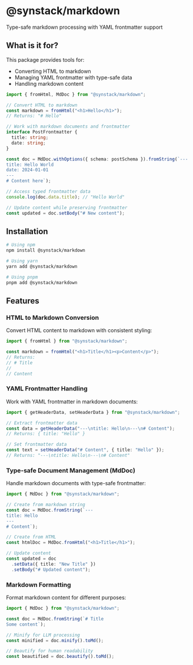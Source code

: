 # @synstack/markdown

Type-safe markdown processing with YAML frontmatter support

## What is it for?

This package provides tools for:

- Converting HTML to markdown
- Managing YAML frontmatter with type-safe data
- Handling markdown content

```typescript
import { fromHtml, MdDoc } from "@synstack/markdown";

// Convert HTML to markdown
const markdown = fromHtml("<h1>Hello</h1>");
// Returns: "# Hello"

// Work with markdown documents and frontmatter
interface PostFrontmatter {
  title: string;
  date: string;
}

const doc = MdDoc.withOptions({ schema: postSchema }).fromString(`---
title: Hello World
date: 2024-01-01
---
# Content here`);

// Access typed frontmatter data
console.log(doc.data.title); // "Hello World"

// Update content while preserving frontmatter
const updated = doc.setBody("# New content");
```

## Installation

```bash
# Using npm
npm install @synstack/markdown

# Using yarn
yarn add @synstack/markdown

# Using pnpm
pnpm add @synstack/markdown
```

## Features

### HTML to Markdown Conversion

Convert HTML content to markdown with consistent styling:

```typescript
import { fromHtml } from "@synstack/markdown";

const markdown = fromHtml("<h1>Title</h1><p>Content</p>");
// Returns:
// # Title
//
// Content
```

### YAML Frontmatter Handling

Work with YAML frontmatter in markdown documents:

```typescript
import { getHeaderData, setHeaderData } from "@synstack/markdown";

// Extract frontmatter data
const data = getHeaderData("---\ntitle: Hello\n---\n# Content");
// Returns: { title: "Hello" }

// Set frontmatter data
const text = setHeaderData("# Content", { title: "Hello" });
// Returns: "---\ntitle: Hello\n---\n# Content"
```

### Type-safe Document Management (MdDoc)

Handle markdown documents with type-safe frontmatter:

```typescript
import { MdDoc } from "@synstack/markdown";

// Create from markdown string
const doc = MdDoc.fromString(`---
title: Hello
---
# Content`);

// Create from HTML
const htmlDoc = MdDoc.fromHtml("<h1>Title</h1>");

// Update content
const updated = doc
  .setData({ title: "New Title" })
  .setBody("# Updated content");
```

### Markdown Formatting

Format markdown content for different purposes:

```typescript
import { MdDoc } from "@synstack/markdown";

const doc = MdDoc.fromString(`# Title
Some content`);

// Minify for LLM processing
const minified = doc.minify().toMd();

// Beautify for human readability
const beautified = doc.beautify().toMd();
```
